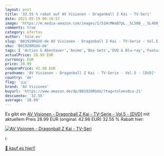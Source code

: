 ```yaml
---
layout: post
title: '32.55 % rabat auf AV Visionen - Dragonball Z Kai - TV-Seri'
date: 2021-05-19 00:10:57
image: 'https://m.media-amazon.com/images/I/51HcMWaB7pL._SL500_._SL400_.jpg'
comments: true
category: ofertas
author: 'tole.es'
slug: 'B01920RGUU-de AV Visionen - Dragonball Z Kai - TV-Serie - Vol.5 - [DVD]'
sku: 'B01920RGUU-de'
tags: [ 'Action & Abenteuer','Anime','Box-Sets','DVD & Blu-ray','Featured Categories','Kinder & Familie','Serien & TV-Produktionen','av visionen', ]
actualPrice: 28.99 EUR
currency: EUR
price: 28.99
comparePrice: 42.98 EUR
prodname: 'AV Visionen - Dragonball Z Kai - TV-Serie - Vol.5 - [DVD]'
country: 'de'
flag: '🇩🇪'
brand: 'AV Visionen'
buyurl: 'https://www.amazon.de/dp/B01920RGUU/?tag=tolees0ca-21'
descuento: '32.55'
average: '28.99'
---
```


Es gibt ein [AV Visionen - Dragonball Z Kai - TV-Serie - Vol.5 - [DVD]](https://www.amazon.de/dp/B01920RGUU/?tag=tolees0ca-21) mit aktuellem Preis 28.99 EUR (original: 42.98 EUR) 32.55 % Rabatt hier:

[![AV Visionen - Dragonball Z Kai - TV-Seri](https://m.media-amazon.com/images/I/51HcMWaB7pL._SL500_._SL400_.jpg)](https://www.amazon.de/dp/B01920RGUU/?tag=tolees0ca-21)

ℹ️:


[🛒 kauf es hier!!](https://www.amazon.de/dp/B01920RGUU/?tag=tolees0ca-21)
